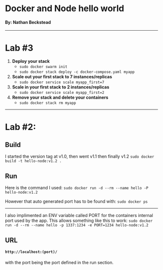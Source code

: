 # Docker and Node hello world
#### By: Nathan Beckstead
------------


# Lab #3

1. **Deploy your stack**
	- `sudo docker swarm init`
	- `sudo docker stack deploy -c docker-compose.yaml myapp`
2. **Scale out your first stack to 7 instances/replicas**
	- `sudo docker service scale myapp_first=7`
3. **Scale in your first stack to 2 instances/replicas**
	- `sudo docker service scale myapp_first=2`
4. **Remove your stack and delete your containers**
	- `sudo docker stack rm myapp`


------------




# Lab #2:

## Build
I started the version tag at v1.0, then went v1.1 then finally v1.2
`sudo docker build -t hello-node:v1.2 .`


## Run
Here is the command I used:
`sudo docker run -d --rm --name hello -P hello-node:v1.2`

However that auto generated port has to be found with:
`sudo docker ps`



------------

I also implimented an ENV variable called PORT for the containers internal port used by the app.
This allows something like this to work:
`sudo docker run -d --rm --name hello -p 1337:1234 -e PORT=1234 hello-node:v1.2`

## URL
#### `http://localhost:(port)/`
with the port being the port defined in the run section.

